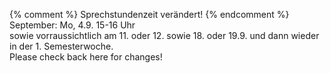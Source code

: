 {% comment %}
<span class ="attention">Sprechstundenzeit verändert!</span>
{% endcomment %}
September: Mo, 4.9. 15-16 Uhr<br />
sowie vorraussichtlich am 11. oder 12.
sowie 18. oder 19.9. und dann wieder in
der 1. Semesterwoche.<br />
Please check back here for changes!
